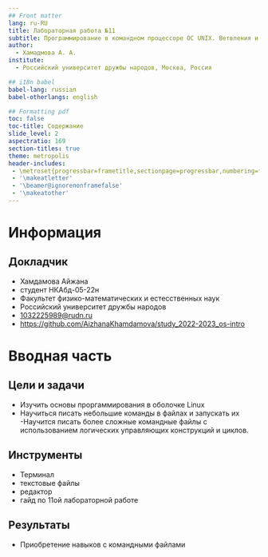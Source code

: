 ```yaml
---
## Front matter
lang: ru-RU
title: Лабораторная работа №11
subtitle: Программирование в командном процессоре ОС UNIX. Ветвления и циклы
author:
  - Хамадмова А. А.
institute:
  - Российский университет дружбы народов, Москва, Россия

## i18n babel
babel-lang: russian
babel-otherlangs: english

## Formatting pdf
toc: false
toc-title: Содержание
slide_level: 2
aspectratio: 169
section-titles: true
theme: metropolis
header-includes:
 - \metroset{progressbar=frametitle,sectionpage=progressbar,numbering=fraction}
 - '\makeatletter'
 - '\beamer@ignorenonframefalse'
 - '\makeatother'
---
```


# Информация

## Докладчик

  * Хамдамова Айжана
  * студент НКАбд-05-22н
  * Факультет физико-математических и естесственных наук
  * Российский университет дружбы народов
  * [1032225989@rudn.ru](mailto:1032225989@pfur.ru)
  * <https://github.com/AizhanaKhamdamova/study_2022-2023_os-intro>

# Вводная часть

## Цели и задачи

- Изучить основы проргаммирования в оболочке Linux
- Научиться писать небольшие команды в файлах и запускать их
-Научится писать более сложные командные файлы с использованием логических управляющих конструкций и циклов.


## Инструменты 

- Терминал 
- текстовые файлы
- редактор 
- гайд по 11ой лабораторной работе 


## Результаты

- Приобретение навыков с командными файлами

